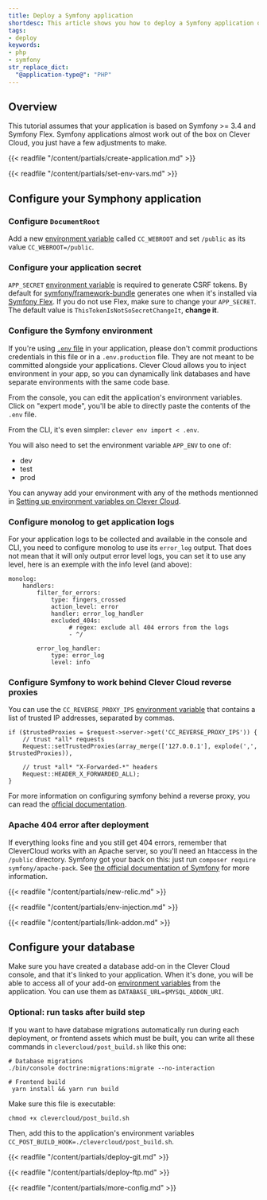 ```yaml
---
title: Deploy a Symfony application
shortdesc: This article shows you how to deploy a Symfony application on Clever Cloud.
tags:
- deploy
keywords:
- php
- symfony
str_replace_dict:
  "@application-type@": "PHP"
---
```


## Overview

This tutorial assumes that your application is based on Symfony >= 3.4 and Symfony Flex.
Symfony applications almost work out of the box on Clever Cloud, you just have a few adjustments to make.

{{< readfile "/content/partials/create-application.md" >}}

{{< readfile "/content/partials/set-env-vars.md" >}}

## Configure your Symphony application
### Configure `DocumentRoot`

Add a new [environment variable](#setting-up-environment-variables-on-clever-cloud) called `CC_WEBROOT` and set `/public` as its value `CC_WEBROOT=/public`.

### Configure your application secret

`APP_SECRET` [environment variable](#setting-up-environment-variables-on-clever-cloud) is required to generate CSRF tokens. By default for [symfony/framework-bundle](https://GitHub.com/symfony/framework-bundle) generates one when it's installed via [Symfony Flex](https://GitHub.com/symfony/flex). 
If you do not use Flex, make sure to change your `APP_SECRET`. The default value is `ThisTokenIsNotSoSecretChangeIt`, **change it**.

### Configure the Symfony environment

If you're using [`.env` file](https://symfony.com/blog/improvements-to-the-handling-of-env-files-for-all-symfony-versions) in your application, please don't commit productions credentials in this file or in a `.env.production` file. They are not meant to be committed alongside your applications. Clever Cloud allows you to inject environment in your app, so you can dynamically link databases and have separate environments with the same code base.

From the console, you can edit the application's environment variables. Click on "expert mode", you'll be able to directly paste the contents of the `.env` file.

From the CLI, it's even simpler: `clever env import < .env`.

You will also need to set the environment variable `APP_ENV` to one of:

-  dev
-  test
-  prod

You can anyway add your environment with any of the methods mentionned in [Setting up environment variables on Clever Cloud](#setting-up-environment-variables-on-clever-cloud).

### Configure monolog to get application logs

For your application logs to be collected and available in the console and CLI, you need to configure monolog to use its `error_log` output.
That does not mean that it will only output error level logs, you can set it to use any level, here is an exemple with the info level (and above):

```
monolog:
    handlers:
        filter_for_errors:
            type: fingers_crossed
            action_level: error
            handler: error_log_handler
            excluded_404s:
                 # regex: exclude all 404 errors from the logs
                 - ^/

        error_log_handler:
            type: error_log
            level: info
```


### Configure Symfony to work behind Clever Cloud reverse proxies

You can use the `CC_REVERSE_PROXY_IPS` [environment variable](#setting-up-environment-variables-on-clever-cloud) that contains a list of trusted IP addresses, separated by commas.

```
if ($trustedProxies = $request->server->get('CC_REVERSE_PROXY_IPS')) {
    // trust *all* requests
    Request::setTrustedProxies(array_merge(['127.0.0.1'], explode(',', $trustedProxies)),

    // trust *all* "X-Forwarded-*" headers
    Request::HEADER_X_FORWARDED_ALL);
}
```

For more information on configuring symfony behind a reverse proxy, you can read the [official documentation](https://symfony.com/doc/current/deployment/proxies.html).

### Apache 404 error after deployment

If everything looks fine and you still get 404 errors, remember that CleverCloud works with an Apache server, so you'll need an htaccess in the  `/public` directory.
Symfony got your back on this: just run `composer require symfony/apache-pack`. See [the official documentation of Symfony](https://symfony.com/doc/current/setup/web_server_configuration.html) for more information.

{{< readfile "/content/partials/new-relic.md" >}}

{{< readfile "/content/partials/env-injection.md" >}}

{{< readfile "/content/partials/link-addon.md" >}}

## Configure your database

Make sure you have created a database add-on in the Clever Cloud console, and that it's linked to your application. When it's done, you will be able to access all of your add-on [environment variables](#setting-up-environment-variables-on-clever-cloud) from the application. You can use them as  `DATABASE_URL=$MYSQL_ADDON_URI`.

### Optional: run tasks after build step

If you want to have database migrations automatically run during each deployment, or frontend assets which must be built, you can write all these commands in `clevercloud/post_build.sh` like this one:

```
# Database migrations
./bin/console doctrine:migrations:migrate --no-interaction

# Frontend build
 yarn install && yarn run build
```

Make sure this file is executable:

```
chmod +x clevercloud/post_build.sh
```

Then, add this to the application's environment variables `CC_POST_BUILD_HOOK=./clevercloud/post_build.sh`.


{{< readfile "/content/partials/deploy-git.md" >}}

{{< readfile "/content/partials/deploy-ftp.md" >}}

{{< readfile "/content/partials/more-config.md" >}}
